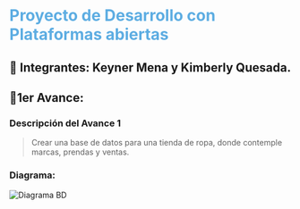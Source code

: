 # <p style="color: rgb(93, 173, 226);"> Proyecto de Desarrollo con Plataformas abiertas </p>

## 👥 Integrantes: Keyner Mena y Kimberly Quesada.

## 📄1er Avance:

### Descripción del Avance 1

> Crear una base de datos para una tienda de ropa, donde contemple marcas, prendas y ventas.

### Diagrama:

![Diagrama BD](Diagrama.png "Diagrama BD")


